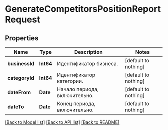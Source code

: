 # GenerateCompetitorsPositionReportRequest


## Properties
Name | Type | Description | Notes
------------ | ------------- | ------------- | -------------
**businessId** | **Int64** | Идентификатор бизнеса. | [default to nothing]
**categoryId** | **Int64** | Идентификатор категории. | [default to nothing]
**dateFrom** | **Date** | Начало периода, включительно. | [default to nothing]
**dateTo** | **Date** | Конец периода, включительно. | [default to nothing]


[[Back to Model list]](../README.md#models) [[Back to API list]](../README.md#api-endpoints) [[Back to README]](../README.md)


